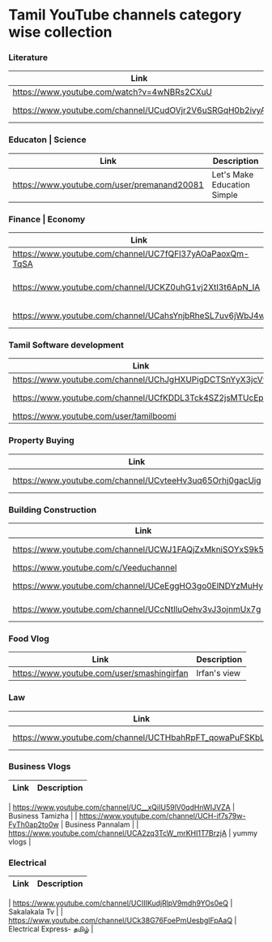 
# Tamil YouTube channels category wise collection


### Literature
| Link | Description |
| ------ | ------ |
| https://www.youtube.com/watch?v=4wNBRs2CXuU |  Shruti TV |
| https://www.youtube.com/channel/UCudOVjr2V6uSRGqH0b2ivyA | Bava Chelladurai |

### Educaton | Science
| Link | Description |
| ------ | ------ |
| https://www.youtube.com/user/premanand20081 |  Let's Make Education Simple  |




### Finance | Economy
| Link | Description |
| ------ | ------ |
| https://www.youtube.com/channel/UC7fQFl37yAOaPaoxQm-TqSA |  Money Pechu |
| https://www.youtube.com/channel/UCKZ0uhG1vj2XtI3t6ApN_IA |  Prakala Wealth Management Pvt. Ltd. |
| https://www.youtube.com/channel/UCahsYnjbRheSL7uv6jWbJ4w |  Muthaleetukalam முதலீட்டுகளம் |



### Tamil Software development
| Link | Description |
| ------ | ------ |
| https://www.youtube.com/channel/UChJgHXUPigDCTSnYyX3jcVw |  Tech Pechu |
| https://www.youtube.com/channel/UCfKDDL3Tck4SZ2jsMTUcEpA |  Cheetah Media |
| https://www.youtube.com/user/tamilboomi |  Tamilboomi |


### Property Buying
| Link | Description |
| ------ | ------ |
| https://www.youtube.com/channel/UCvteeHv3uq65Orhj0gacUig |  Paranjothi Pandian|


### Building Construction
| Link | Description |
| ------ | ------ |
| https://www.youtube.com/channel/UCWJ1FAQjZxMkniSOYxS9k5Q |  HONEY BUILDERS|
| https://www.youtube.com/c/Veeduchannel |  Veedu|
| https://www.youtube.com/channel/UCeEggHO3go0ElNDYzMuHypQ |  Siva Builders|
| https://www.youtube.com/channel/UCcNtIluOehv3vJ3ojnmUx7g|  Aishwaryam Builder|





### Food Vlog
| Link | Description |
| ------ | ------ |
| https://www.youtube.com/user/smashingirfan |  Irfan's view |

### Law
| Link | Description |
| ------ | ------ |
| https://www.youtube.com/channel/UCTHbahRpFT_qowaPuFSKbLQ |  சட்ட பஞ்சாயத்து |

### Business Vlogs
| Link | Description |
| ------ | ------ |

| https://www.youtube.com/channel/UC__xQiIU59lV0qdHnWIJVZA |  Business Tamizha |
| https://www.youtube.com/channel/UCH-if7s79w-FyTh0ap2to0w |  Business Pannalam |
| https://www.youtube.com/channel/UCA2zq3TcW_mrKHI1T7BrzjA |  yummy vlogs |


### Electrical
| Link | Description |
| ------ | ------ |

| https://www.youtube.com/channel/UCIIIKudjRlpV9mdh9YOs0eQ |  Sakalakala Tv |
| https://www.youtube.com/channel/UCk38G76FoePmUesbglFpAaQ |  Electrical Express- தமிழ் |


